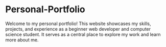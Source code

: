 # Personal-Portfolio
Welcome to my personal portfolio! This website showcases my skills, projects, and experience as a beginner web developer and computer science student. It serves as a central place to explore my work and learn more about me.
